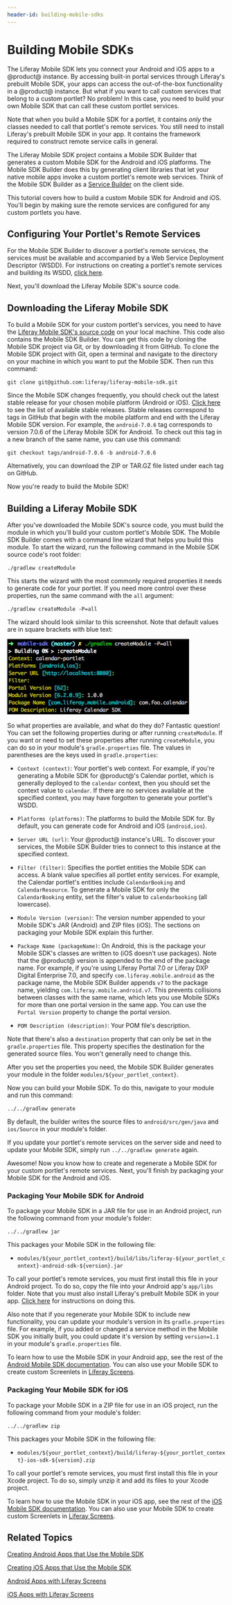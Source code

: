 ```yaml
---
header-id: building-mobile-sdks
---
```


# Building Mobile SDKs

The Liferay Mobile SDK lets you connect your Android and iOS apps to a @product@ 
instance. By accessing built-in portal services through Liferay's prebuilt 
Mobile SDK, your apps can access the out-of-the-box functionality in a @product@ 
instance. But what if you want to call custom services that belong to a custom 
portlet? No problem! In this case, you need to build your own Mobile SDK that 
can call these custom portlet services. 

Note that when you build a Mobile SDK for a portlet, it contains *only* the 
classes needed to call that portlet's remote services. You still need to install 
Liferay's prebuilt Mobile SDK in your app. It contains the framework required to 
construct remote service calls in general. 

The Liferay Mobile SDK project contains a Mobile SDK Builder that generates a 
custom Mobile SDK for the Android and iOS platforms. The Mobile SDK Builder 
does this by generating client libraries that let your native mobile apps invoke 
a custom portlet's remote web services. Think of the Mobile SDK Builder as a 
[Service Builder](/docs/7-0/tutorials/-/knowledge_base/t/service-builder) 
on the client side. 

This tutorial covers how to build a custom Mobile SDK for Android and iOS. 
You'll begin by making sure the remote services are configured for any custom 
portlets you have. 

## Configuring Your Portlet's Remote Services

For the Mobile SDK Builder to discover a portlet's remote services, the services 
must be available and accompanied by a Web Service Deployment Descriptor (WSDD). 
For instructions on creating a portlet's remote services and building its WSDD, 
[click here](/docs/7-0/tutorials/-/knowledge_base/t/creating-remote-services). 

Next, you'll download the Liferay Mobile SDK's source code. 

## Downloading the Liferay Mobile SDK

To build a Mobile SDK for your custom portlet's services, you need to have the 
[Liferay Mobile SDK's source code](https://github.com/liferay/liferay-mobile-sdk) 
on your local machine. This code also contains the Mobile SDK Builder. You can 
get this code by cloning the Mobile SDK project via Git, or by downloading it 
from GitHub. To clone the Mobile SDK project with Git, open a terminal and 
navigate to the directory on your machine in which you want to put the Mobile 
SDK. Then run this command: 

    git clone git@github.com:liferay/liferay-mobile-sdk.git

Since the Mobile SDK changes frequently, you should check out the latest stable 
release for your chosen mobile platform (Android or iOS). 
[Click here](https://github.com/liferay/liferay-mobile-sdk/releases) 
to see the list of available stable releases. Stable releases correspond to tags 
in GitHub that begin with the mobile platform and end with the Liferay Mobile 
SDK version. For example, the `android-7.0.6` tag corresponds to version 7.0.6 
of the Liferay Mobile SDK for Android. To check out this tag in a new branch of 
the same name, you can use this command: 

    git checkout tags/android-7.0.6 -b android-7.0.6

Alternatively, you can download the ZIP or TAR.GZ file listed under each tag on 
GitHub. 

Now you're ready to build the Mobile SDK! 

## Building a Liferay Mobile SDK

After you've downloaded the Mobile SDK's source code, you must build the module 
in which you'll build your custom portlet's Mobile SDK. The Mobile SDK Builder 
comes with a command line wizard that helps you build this module. To start the 
wizard, run the following command in the Mobile SDK source code's root folder: 

    ./gradlew createModule

This starts the wizard with the most commonly required properties it needs to 
generate code for your portlet. If you need more control over these properties, 
run the same command with the `all` argument:

    ./gradlew createModule -P=all

The wizard should look similar to this screenshot. Note that default values are 
in square brackets with blue text:

![Figure 1: The Mobile SDK Builder's wizard lets you specify property values for building your module.](../../../images/mobile-sdk-create-module.png)

So what properties are available, and what do they do? Fantastic question! You 
can set the following properties during or after running `createModule`. If you 
want or need to set these properties after running `createModule`, you can do so 
in your module's `gradle.properties` file. The values in parentheses are the 
keys used in `gradle.properties`: 

- `Context (context)`: Your portlet's web context. For example, if you're 
generating a Mobile SDK for @product@'s Calendar portlet, which is generally 
deployed to the `calendar` context, then you should set the context value to 
`calendar`. If there are no services available at the specified context, you may 
have forgotten to generate your portlet's WSDD. 

- `Platforms (platforms)`: The platforms to build the Mobile SDK for. By 
default, you can generate code for Android and iOS (`android,ios`). 

- `Server URL (url)`: Your @product@ instance's URL. To discover your services, 
the Mobile SDK Builder tries to connect to this instance at the specified 
context. 

- `Filter (filter)`: Specifies the portlet entities the Mobile SDK can access. A 
blank value specifies all portlet entity services. For example, the Calendar 
portlet's entities include `CalendarBooking` and `CalendarResource`. To generate 
a Mobile SDK for only the `CalendarBooking` entity, set the filter's value to 
`calendarbooking` (all lowercase). 

- `Module Version (version)`: The version number appended to your Mobile SDK's 
JAR (Android) and ZIP files (iOS). The sections on packaging your Mobile SDK 
explain this further. 

- `Package Name (packageName)`: On Android, this is the package your Mobile 
SDK's classes are written to (iOS doesn't use packages). Note that the @product@ 
version is appended to the end of the package name. For example, if you're using 
Liferay Portal 7.0 or Liferay DXP Digital Enterprise 7.0, and specify 
`com.liferay.mobile.android` as the package name, the Mobile SDK Builder appends 
`v7` to the package name, yielding `com.liferay.mobile.android.v7`. This 
prevents collisions between classes with the same name, which lets you use 
Mobile SDKs for more than one portal version in the same app. You can use the 
`Portal Version` property to change the portal version. 

- `POM Description (description)`: Your POM file's description. 

Note that there's also a `destination` property that can only be set in the
`gradle.properties` file. This property specifies the destination for the 
generated source files. You won't generally need to change this. 

After you set the properties you need, the Mobile SDK Builder generates your 
module in the folder `modules/${your_portlet_context}`. 

Now you can build your Mobile SDK. To do this, navigate to your module and run 
this command: 

    ../../gradlew generate

By default, the builder writes the source files to `android/src/gen/java` and 
`ios/Source` in your module's folder. 

If you update your portlet's remote services on the server side and need to 
update your Mobile SDK, simply run `../../gradlew generate` again. 

Awesome! Now you know how to create and regenerate a Mobile SDK for your custom 
portlet's remote services. Next, you'll finish by packaging your Mobile SDK for 
the Android and iOS. 

### Packaging Your Mobile SDK for Android

To package your Mobile SDK in a JAR file for use in an Android project, run the 
following command from your module's folder: 

    ../../gradlew jar

This packages your Mobile SDK in the following file: 

- `modules/${your_portlet_context}/build/libs/liferay-${your_portlet_context}-android-sdk-${version}.jar`

To call your portlet's remote services, you must first install this file in your 
Android project. To do so, copy the file into your Android app's `app/libs` 
folder. Note that you must also install Liferay's prebuilt Mobile SDK in your 
app. 
[Click here](/docs/7-0/tutorials/-/knowledge_base/t/making-liferay-and-custom-portlet-services-available-in-your-android-app#adding-the-sdk-to-your-gradle-project) 
for instructions on doing this. 

Also note that if you regenerate your Mobile SDK to include new functionality, 
you can update your module's version in its `gradle.properties` file. For 
example, if you added or changed a service method in the Mobile SDK you 
initially built, you could update it's version by setting `version=1.1` in your 
module's `gradle.properties` file. 

To learn how to use the Mobile SDK in your Android app, see the rest of the 
[Android Mobile SDK documentation](/docs/7-0/tutorials/-/knowledge_base/t/creating-android-apps-that-use-the-mobile-sdk). 
You can also use your Mobile SDK to create custom Screenlets in 
[Liferay Screens](/docs/7-0/tutorials/-/knowledge_base/t/android-apps-with-liferay-screens). 

### Packaging Your Mobile SDK for iOS

To package your Mobile SDK in a ZIP file for use in an iOS project, run the 
following command from your module's folder: 

    ../../gradlew zip

This packages your Mobile SDK in the following file: 

- `modules/${your_portlet_context}/build/liferay-${your_portlet_context}-ios-sdk-${version}.zip`

To call your portlet's remote services, you must first install this file in your 
Xcode project. To do so, simply unzip it and add its files to your Xcode 
project. 

To learn how to use the Mobile SDK in your iOS app, see the rest of the 
[iOS Mobile SDK documentation](/docs/7-0/tutorials/-/knowledge_base/t/creating-ios-apps-that-use-the-mobile-sdk). 
You can also use your Mobile SDK to create custom Screenlets in 
[Liferay Screens](/docs/7-0/tutorials/-/knowledge_base/t/ios-apps-with-liferay-screens). 

## Related Topics

[Creating Android Apps that Use the Mobile SDK](/docs/7-0/tutorials/-/knowledge_base/t/creating-android-apps-that-use-the-mobile-sdk)

[Creating iOS Apps that Use the Mobile SDK](/docs/7-0/tutorials/-/knowledge_base/t/creating-ios-apps-that-use-the-mobile-sdk)

[Android Apps with Liferay Screens](/docs/7-0/tutorials/-/knowledge_base/t/android-apps-with-liferay-screens)

[iOS Apps with Liferay Screens](/docs/7-0/tutorials/-/knowledge_base/t/ios-apps-with-liferay-screens)
